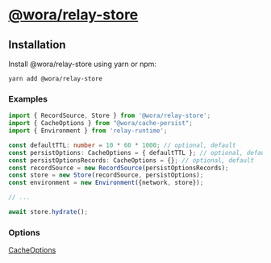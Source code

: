 # [@wora/relay-store](https://github.com/morrys/wora)


## Installation

Install @wora/relay-store using yarn or npm:

```
yarn add @wora/relay-store
```



### Examples

```ts
import { RecordSource, Store } from '@wora/relay-store';
import { CacheOptions } from "@wora/cache-persist";
import { Environment } from 'relay-runtime';

const defaultTTL: number = 10 * 60 * 1000; // optional, default
const persistOptions: CacheOptions = { defaultTTL }; // optional, default
const persistOptionsRecords: CacheOptions = {}; // optional, default
const recordSource = new RecordSource(persistOptionsRecords);
const store = new Store(recordSource, persistOptions);
const environment = new Environment({network, store});

// ...

await store.hydrate();

```


### Options

[CacheOptions](https://github.com/morrys/wora/blob/master/packages/cache-persist/README.md)
